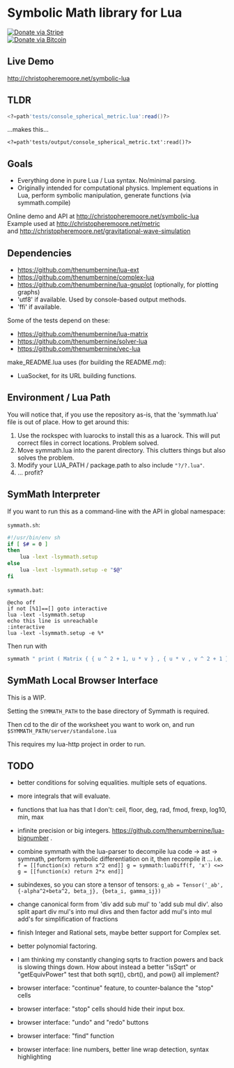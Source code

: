 # Symbolic Math library for Lua

[![Donate via Stripe](https://img.shields.io/badge/Donate-Stripe-green.svg)](https://buy.stripe.com/00gbJZ0OdcNs9zi288)<br>
[![Donate via Bitcoin](https://img.shields.io/badge/Donate-Bitcoin-green.svg)](bitcoin:37fsp7qQKU8XoHZGRQvVzQVP8FrEJ73cSJ)<br>

## Live Demo

http://christopheremoore.net/symbolic-lua

## TLDR

``` lua
<?=path'tests/console_spherical_metric.lua':read()?>
```

...makes this...

```
<?=path'tests/output/console_spherical_metric.txt':read()?>
```

## Goals

- Everything done in pure Lua / Lua syntax.  No/minimal parsing.
- Originally intended for computational physics.  Implement equations in Lua, perform symbolic manipulation, generate functions (via symmath.compile)

Online demo and API at http://christopheremoore.net/symbolic-lua  
Example used at http://christopheremoore.net/metric  
	and http://christopheremoore.net/gravitational-wave-simulation  

<?=path'README.reference.md':read()?>

## Dependencies

- https://github.com/thenumbernine/lua-ext
- https://github.com/thenumbernine/complex-lua
- https://github.com/thenumbernine/lua-gnuplot (optionally, for plotting graphs)
- 'utf8' if available.  Used by console-based output methods.
- 'ffi' if available.

Some of the tests depend on these:

- https://github.com/thenumbernine/lua-matrix
- https://github.com/thenumbernine/solver-lua
- https://github.com/thenumbernine/vec-lua

make\_README.lua uses (for building the README.md):

- LuaSocket, for its URL building functions.

## Environment / Lua Path

You will notice that, if you use the repository as-is, that the 'symmath.lua' file is out of place.
How to get around this:
1. Use the rockspec with luarocks to install this as a luarock.  This will put correct files in correct locations.  Problem solved.
2. Move symmath.lua into the parent directory.  This clutters things but also solves the problem.
3. Modify your LUA\_PATH / package.path to also include `"?/?.lua"`.
4. ... profit?

## SymMath Interpreter

If you want to run this as a command-line with the API in global namespace:

` symmath.sh `:
``` bash
#!/usr/bin/env sh
if [ $# = 0 ]
then
	lua -lext -lsymmath.setup
else
	lua -lext -lsymmath.setup -e "$@"
fi
```

` symmath.bat `:
``` batch
@echo off
if not [%1]==[] goto interactive
lua -lext -lsymmath.setup
echo this line is unreachable
:interactive
lua -lext -lsymmath.setup -e %*
```

Then run with

``` sh
symmath " print ( Matrix { { u ^ 2 + 1, u * v } , { u * v , v ^ 2 + 1 } } : inverse ( ) ) "
```

## SymMath Local Browser Interface

This is a WIP.

Setting the `SYMMATH_PATH` to the base directory of Symmath is required.

Then cd to the dir of the worksheet you want to work on, and run `$SYMMATH_PATH/server/standalone.lua`

This requires my lua-http project in order to run.

## TODO

- better conditions for solving equalities.  multiple sets of equations.

- more integrals that will evaluate.

- functions that lua has that I don't: ceil, floor, deg, rad, fmod, frexp, log10, min, max

- infinite precision or big integers.  https://github.com/thenumbernine/lua-bignumber .

- combine symmath with the lua-parser to decompile lua code -> ast -> symmath, perform symbolic differentiation on it, then recompile it ...
	i.e. `f = [[function(x) return x^2 end]] g = symmath:luaDiff(f, 'x') <=> g = [[function(x) return 2*x end]]`

- subindexes, so you can store a tensor of tensors: `g_ab = Tensor('_ab', {-alpha^2+beta^2, beta_j}, {beta_i, gamma_ij})`

- change canonical form from 'div add sub mul' to 'add sub mul div'.  also split apart div mul's into mul divs and then factor add mul's into mul add's for simplification of fractions

- finish Integer and Rational sets, maybe better support for Complex set.

- better polynomial factoring.

- I am thinking my constantly changing sqrts to fraction powers and back is slowing things down.  How about instead a better "isSqrt" or "getEquivPower" test that both sqrt(), cbrt(), and pow() all implement?

- browser interface: "continue" feature, to counter-balance the "stop" cells
- browser interface: "stop" cells should hide their input box.
- browser interface: "undo" and "redo" buttons
- browser interface: "find" function
- browser interface: line numbers, better line wrap detection, syntax highlighting

<?
require 'ext'
local url = require 'socket.url'

--local base = [[https://cdn.rawgit.com/thenumbernine/symmath-lua/master/]]
--local base = [[https://htmlpreview.github.io/?https://github.com/thenumbernine/symmath-lua/blob/master/]]
local base = [[https://thenumbernine.github.io/symmath/]]

local s = table{[[
Output CDN URLs:
]]}

os.rlistdir('.', function(f, isdir)
	return f ~= '.git' 
		and f:sub(1,6) ~= 'server'
		and (isdir or f:sub(-5) == '.html')
end):sort():mapi(function(f)
	local name = f:sub(1,-6)
	s:insert('['..name..']('..base..
		url.escape(f)
			:gsub('%%2f','/')
			:gsub('%%2e','.')
		..')\n')
end)
?>
<?=s:concat'\n'?>
